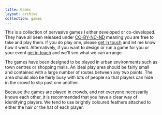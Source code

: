```yaml
---
title: Games
layout: archive
collection: games
---
```

This is a collection of pervasive games I either developed or co-developed. They have all been released under [CC-BY-NC-ND](http://creativecommons.org/licenses/by-nc-nd/2.0/uk/) meaning you are free to take and play them. If you do play one, please [get in touch](mailto:evan@natcs.eu) and let me know how it went. Alternatively, if you want to design or run a game for you or your event [get in touch](mailto:evan@natcs.eu) and we'll see what we can arrange.

The games have been designed to be played in urban environments such as town centres or shopping malls. An ideal play area should be fairly small and contained with a large number of routes between any two points. The area should also be fairly busy with lots of people so that players can hide in the crowd to slip past one another.

Because the games are played in crowds, and not everyone necessarily knows each other, it is recommended that you have a clear way of identifying players. We tend to use brightly coloured feathers attached to either the hair or the hat of each player.
